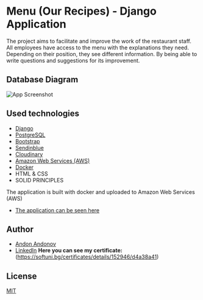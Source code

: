 
# Menu (Our Recipes) - Django Application

The project aims to facilitate and improve the work of the restaurant staff. All employees have access to the menu with the explanations they need. Depending on their position, they see different information. By being able to write questions and suggestions for its improvement.


## Database Diagram


![App Screenshot](https://raw.githubusercontent.com/BigDo-programming/Python-Web-Framework-Individual-Project/main/.github/images/database.png)


## Used technologies

 - [Django](https://www.djangoproject.com/)
 - [PostgreSQL](https://www.postgresql.org/)
 - [Bootstrap](https://getbootstrap.com/)
 - [Sendinblue](https://www.sendinblue.com/)
 - [Cloudinary](https://cloudinary.com/)
 - [Amazon Web Services (AWS)](https://aws.amazon.com/)
 - [Docker](https://www.docker.com/)
 - HTML & CSS
 - SOLID PRINCIPLES


 The application is built with docker and uploaded to Amazon Web Services (AWS)
  - [The application can be seen here](https://our-recipes.ml/)




## Author

- [Andon Andonov](https://github.com/BigDo-programming)
- [LinkedIn](https://www.linkedin.com/in/andon-andonov-bigdo/)
<b>Here you can see my certificate:</b> (https://softuni.bg/certificates/details/152946/d4a38a41)


## License

[MIT](https://choosealicense.com/licenses/mit/)

